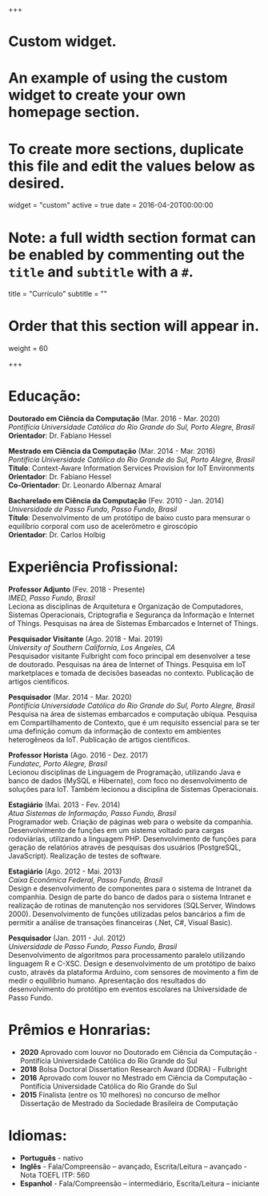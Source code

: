 +++
# Custom widget.
# An example of using the custom widget to create your own homepage section.
# To create more sections, duplicate this file and edit the values below as desired.
widget = "custom"
active = true
date = 2016-04-20T00:00:00

# Note: a full width section format can be enabled by commenting out the `title` and `subtitle` with a `#`.
title = "Currículo"
subtitle = ""

# Order that this section will appear in.
weight = 60

+++

<h1 id="education">Educação:</h1>

<p><strong>Doutorado em Ciência da Computação</strong> (Mar. 2016 - Mar. 2020) <br/>
<em>Pontifícia Universidade Católica do Rio Grande do Sul, Porto Alegre, Brasil</em> <br/>
<strong>Orientador</strong>: Dr. Fabiano Hessel</p>

<p><strong>Mestrado em Ciência da Computação</strong> (Mar. 2014 - Mar. 2016) <br/>
<em>Pontifícia Universidade Católica do Rio Grande do Sul, Porto Alegre, Brasil</em> <br/>
<strong>Título</strong>: Context-Aware Information Services Provision for IoT Environments <br/>
<strong>Orientador</strong>: Dr. Fabiano Hessel <br/>
<strong>Co-Orientador</strong>: Dr. Leonardo Albernaz Amaral</p>

<p><strong>Bacharelado em Ciência da Computação</strong> (Fev. 2010 - Jan. 2014) <br/>
<em>Universidade de Passo Fundo, Passo Fundo, Brasil</em> <br/>
<strong>Título</strong>: Desenvolvimento de um protótipo de baixo custo para mensurar o equilíbrio corporal com uso de acelerômetro e giroscópio <br/>
<strong>Orientador</strong>: Dr. Carlos Holbig</p>

<h1 id="professional">Experiência Profissional:</h1>

<p><strong>Professor Adjunto</strong> (Fev. 2018 - Presente) <br/>
<em>IMED, Passo Fundo, Brasil</em> <br/>
Leciona as disciplinas de Arquitetura e Organização de Computadores, Sistemas Operacionais, Criptografia e Segurança da Informação e Internet of Things. Pesquisas na área de Sistemas Embarcados e Internet of Things.</p>

<p><strong>Pesquisador Visitante</strong> (Ago. 2018 - Mai. 2019) <br/>
<em>University of Southern California, Los Angeles, CA</em> <br/>
Pesquisador visitante Fulbright com foco principal em desenvolver a tese de doutorado. Pesquisas na área de Internet of Things. Pesquisa em IoT marketplaces e tomada de decisões baseadas no contexto. Publicação de artigos científicos.</p>

<p><strong>Pesquisador</strong> (Mar. 2014 - Mar. 2020) <br/>
<em>Pontifícia Universidade Católica do Rio Grande do Sul, Porto Alegre, Brasil</em> <br/>
Pesquisa na área de sistemas embarcados e computação ubíqua. Pesquisa em Compartilhamento de Contexto, que é um requisito essencial para se ter uma definição comum da informação de contexto em ambientes heterogêneos da IoT. Publicação de artigos científicos.</p>

<p><strong>Professor Horista</strong> (Ago. 2016 - Dez. 2017) <br/>
<em>Fundatec, Porto Alegre, Brasil</em> <br/>
Lecionou disciplinas de Linguagem de Programação, utilizando Java e banco de dados (MySQL e Hibernate), com foco no desenvolvimento de soluções para IoT. Também lecionou a disciplina de Sistemas Operacionais.</p>

<p><strong>Estagiário</strong> (Mai. 2013 - Fev. 2014) <br/>
<em>Atua Sistemas de Informação, Passo Fundo, Brasil</em> <br/>
Programador web. Criação de páginas web para o website da companhia. Desenvolvimento de funções em um sistema voltado para cargas rodoviárias, utilizando a linguagem PHP. Desenvolvimento de funções para geração de relatórios através de pesquisas dos usuários (PostgreSQL, JavaScript). Realização de testes de software.</p>

<p><strong>Estagiário</strong> (Ago. 2012 - Mai. 2013) <br/>
<em>Caixa Econômica Federal, Passo Fundo, Brasil</em> <br/>
Design e desenvolvimento de componentes para o sistema de Intranet da companhia. Design de parte do banco de dados para o sistema Intranet e realização de rotinas de manutenção nos servidores (SQLServer, Windows 2000). Desenvolvimento de funções utilizadas pelos bancários a fim de permitir a análise de transações financeiras (.Net, C#, Visual Basic).</p>

<p><strong>Pesquisador</strong> (Jan. 2011 - Jul. 2012) <br/>
<em>Universidade de Passo Fundo, Passo Fundo, Brasil</em> <br/>
Desenvolvimento de algoritmos para processamento paralelo utilizando linguagem R e C-XSC. Design e desenvolvimento de um protótipo de baixo custo, através da plataforma Arduino, com sensores de movimento a fim de medir o equilibrio humano. Apresentação dos resultados do desenvolvimento do protótipo em eventos escolares na Universidade de Passo Fundo.</p>

<h1 id="awards">Prêmios e Honrarias:</h1>

<ul>
<li><strong>2020</strong> Aprovado com louvor no Doutorado em Ciência da Computação - Pontifícia Universidade Católica do Rio Grande do Sul</li>
<li><strong>2018</strong> Bolsa Doctoral Dissertation Research Award (DDRA) - Fulbright</li>
<li><strong>2016</strong> Aprovado com louvor no Mestrado em Ciência da Computação - Pontifícia Universidade Católica do Rio Grande do Sul</li>
<li><strong>2015</strong> Finalista (entre os 10 melhores) no concurso de melhor Dissertação de Mestrado da Sociedade Brasileira de Computação</li>
</ul>

<h1 id="languages">Idiomas:</h1>

<ul>
<li><strong>Português</strong> - nativo</li>
<li><strong>Inglês</strong> - Fala/Compreensão – avançado, Escrita/Leitura – avançado - Nota TOEFL ITP: 560</li>
<li><strong>Espanhol</strong> - Fala/Compreensão – intermediário, Escrita/Leitura – iniciante</li>
</ul>
